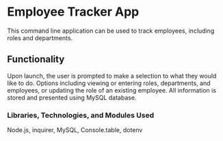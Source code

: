# Employee Tracker App

This command line application can be used to track employees, including roles and departments.

## Functionality

Upon launch, the user is prompted to make a selection to what they would like to do. Options including viewing or entering roles, departments, and employees, or updating the role of an existing employee. All information is stored and presented using MySQL database.

### Libraries, Technologies, and Modules Used

Node.js, inquirer, MySQL, Console.table, dotenv
